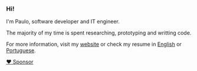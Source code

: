 ### Hi!
I'm Paulo, software developer and IT engineer.

The majority of my time is spent researching, prototyping and writting code.

For more information, visit my [website](https://medpaf.github.io/) or check my resume in [English](https://medpaf.github.io/docs/cv-en-medpaf.pdf) or [Portuguese](https://medpaf.github.io/docs/cv-pt-medpaf.pdf).

[:heart: Sponsor](https://www.paypal.com/paypalme/pafmed)

<!--
